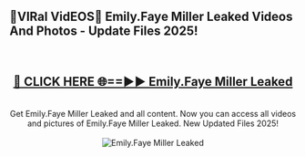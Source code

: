 <h2>🔴VIRal VidEOS🔴 Emily.Faye Miller Leaked Videos And Photos - Update Files 2025!</h2>
<br>
<div align="center">
<h2><a href="https://virallinks.top/odZfE0" rel="nofollow">🔴 CLICK HERE 🌐==►► Emily.Faye Miller Leaked</a></h2>
<br>
Get Emily.Faye Miller Leaked and all content. Now you can access all videos and pictures of Emily.Faye Miller Leaked. New Updated Files 2025!
<br>
<br>
<a href="https://virallinks.top/odZfE0" rel="nofollow" data-target="animated-image.originalLink"><img src="https://i.imgur.com/dJHk4Zq.gif)" alt="Emily.Faye Miller Leaked" style="max-width: 100%; display: inline-block;" data-target="animated-image.originalImage"></a>
</div>
<br>
